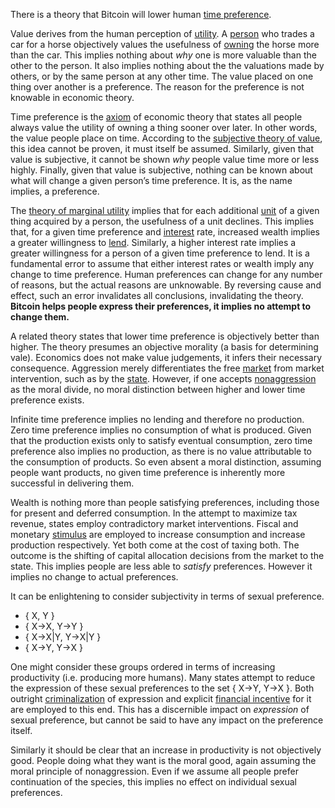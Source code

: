 There is a theory that Bitcoin will lower human [time preference](https://en.m.wikipedia.org/wiki/Time_preference).

Value derives from the human perception of [utility](Glossary#utility). A [person](Glossary#person) who trades a car for a horse objectively values the usefulness of [owning](Glossary#owner) the horse more than the car. This implies nothing about *why* one is more valuable than the other to the person. It also implies nothing about the the valuations made by others, or by the same person at any other time. The value placed on one thing over another is a preference. The reason for the preference is not knowable in economic theory.

Time preference is the [axiom](https://en.m.wikipedia.org/wiki/Axiom) of economic theory that states all people always value the utility of owning a thing sooner over later. In other words, the value people place on time. According to the [subjective theory of value](https://en.m.wikipedia.org/wiki/Subjective_theory_of_value), this idea cannot be proven, it must itself be assumed. Similarly, given that value is subjective, it cannot be shown *why* people value time more or less highly. Finally, given that value is subjective, nothing can be known about what will change a given person’s time preference. It is, as the name implies, a preference.

The [theory of marginal utility](https://en.m.wikipedia.org/wiki/Marginal_utility) implies that for each additional [unit](Glossary#unit) of a given thing acquired by a person, the usefulness of a unit declines. This implies that, for a given time preference and [interest](Glossary#interest) rate, increased wealth implies a greater willingness to [lend](Glossary#lend). Similarly, a higher interest rate implies a greater willingness for a person of a given time preference to lend. It is a fundamental error to assume that either interest rates or wealth imply any change to time preference. Human preferences can change for any number of reasons, but the actual reasons are unknowable. By reversing cause and effect, such an error invalidates all conclusions, invalidating the theory. **Bitcoin helps people express their preferences, it implies no attempt to change them.**

A related theory states that lower time preference is objectively better than higher. The theory presumes an objective morality (a basis for determining vale). Economics does not make value judgements, it infers their necessary consequence. Aggression merely differentiates the free [market](Glossary#markey) from market intervention, such as by the [state](Glossary#state). However, if one accepts [nonaggression](https://en.m.wikipedia.org/wiki/Non-aggression_principle) as the moral divide, no moral distinction between higher and lower time preference exists.

Infinite time preference implies no lending and therefore no production. Zero time preference implies no consumption of what is produced. Given that the production exists only to satisfy eventual consumption, zero time preference also implies no production, as there is no value attributable to the consumption of products. So even absent a moral distinction, assuming people want products, no given time preference is inherently more successful in delivering them.

Wealth is nothing more than people satisfying preferences, including those for present and deferred consumption. In the attempt to maximize tax revenue, states employ contradictory market interventions. Fiscal and monetary [stimulus](https://en.m.wikipedia.org/wiki/Stimulus_(economics)) are employed to increase consumption and increase production respectively. Yet both come at the cost of taxing both. The outcome is the shifting of capital allocation decisions from the market to the state. This implies people are less able to *satisfy* preferences. However it implies no change to actual preferences.

It can be enlightening to consider subjectivity in terms of sexual preference.

* { X, Y }
* { X->X, Y->Y }
* { X->X|Y, Y->X|Y }
* { X->Y, Y->X }

One might consider these groups ordered in terms of increasing productivity (i.e. producing more humans). Many states attempt to reduce the expression of these sexual preferences to the set { X->Y, Y->X }. Both outright [criminalization](https://en.m.wikipedia.org/wiki/LGBT_rights_by_country_or_territory) of expression and explicit [financial incentive](https://en.m.wikipedia.org/wiki/Marriage_promotion) for it are employed to this end. This has a discernible impact on *expression* of sexual preference, but cannot be said to have any impact on the preference itself.

Similarly it should be clear that an increase in productivity is not objectively good. People doing what they want is the moral good, again assuming the moral principle of nonaggression. Even if we assume all people prefer continuation of the species, this implies no effect on individual sexual preferences.